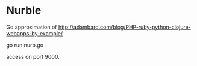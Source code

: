 # Nurble

Go approximation of http://adambard.com/blog/PHP-ruby-python-clojure-webapps-by-example/ 

go run nurb.go

access on port 9000.
